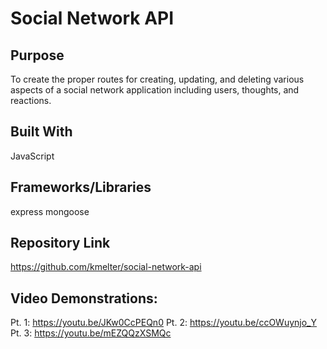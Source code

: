 # Social Network API

## Purpose
To create the proper routes for creating, updating, and deleting various aspects of a social network application including users, thoughts, and reactions.

## Built With
JavaScript

## Frameworks/Libraries
express
mongoose

## Repository Link
https://github.com/kmelter/social-network-api

## Video Demonstrations:
Pt. 1: https://youtu.be/JKw0CcPEQn0
Pt. 2: https://youtu.be/ccOWuynjo_Y
Pt. 3: https://youtu.be/mEZQQzXSMQc